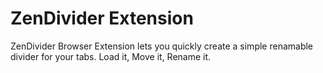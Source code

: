 # ZenDivider Extension
ZenDivider Browser Extension lets you quickly create a simple renamable divider for your tabs. Load it, Move it, Rename it. 
